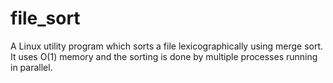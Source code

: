 # file_sort
A Linux utility program which sorts a file lexicographically using merge sort. It uses O(1) memory and the sorting is done by multiple processes running in parallel.
